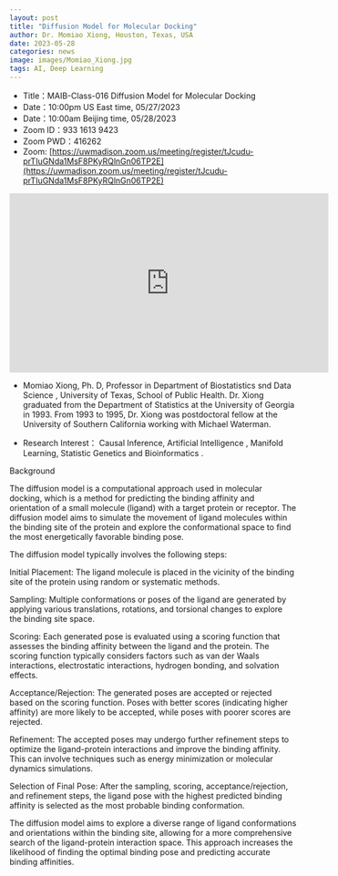 ```yaml
---
layout: post
title: "Diffusion Model for Molecular Docking"
author: Dr. Momiao Xiong, Houston, Texas, USA
date: 2023-05-28
categories: news
image: images/Momiao_Xiong.jpg
tags: AI, Deep Learning
---
```


- Title：MAIB-Class-016 Diffusion Model for Molecular Docking
- Date：10:00pm US East time, 05/27/2023
- Date：10:00am Beijing time, 05/28/2023
- Zoom  ID：933 1613 9423
- Zoom PWD：416262
- Zoom: [https://uwmadison.zoom.us/meeting/register/tJcudu-prTIuGNda1MsF8PKyRQlnGn06TP2E](https://uwmadison.zoom.us/meeting/register/tJcudu-prTIuGNda1MsF8PKyRQlnGn06TP2E)

<p align="center">
<iframe width="560" height="315" src="https://www.youtube.com/embed/sQbb4IFGzeQ" title="YouTube video player" frameborder="0" allow="accelerometer; autoplay; clipboard-write; encrypted-media; gyroscope; picture-in-picture" allowfullscreen></iframe>
</p>

* Momiao Xiong, Ph. D, Professor in Department of Biostatistics snd Data Science , University of Texas, School of Public Health. Dr. Xiong graduated from the Department of Statistics at the University of Georgia in 1993. From 1993 to 1995, Dr. Xiong was postdoctoral fellow at the University of Southern California working with Michael Waterman.

* Research Interest： Causal Inference, Artificial Intelligence , Manifold Learning, Statistic Genetics and Bioinformatics .

Background

The diffusion model is a computational approach used in molecular docking, which is a method for predicting the binding affinity and orientation of a small molecule (ligand) with a target protein or receptor. The diffusion model aims to simulate the movement of ligand molecules within the binding site of the protein and explore the conformational space to find the most energetically favorable binding pose.

The diffusion model typically involves the following steps:

Initial Placement: The ligand molecule is placed in the vicinity of the binding site of the protein using random or systematic methods.

Sampling: Multiple conformations or poses of the ligand are generated by applying various translations, rotations, and torsional changes to explore the binding site space.

Scoring: Each generated pose is evaluated using a scoring function that assesses the binding affinity between the ligand and the protein. The scoring function typically considers factors such as van der Waals interactions, electrostatic interactions, hydrogen bonding, and solvation effects.

Acceptance/Rejection: The generated poses are accepted or rejected based on the scoring function. Poses with better scores (indicating higher affinity) are more likely to be accepted, while poses with poorer scores are rejected.

Refinement: The accepted poses may undergo further refinement steps to optimize the ligand-protein interactions and improve the binding affinity. This can involve techniques such as energy minimization or molecular dynamics simulations.

Selection of Final Pose: After the sampling, scoring, acceptance/rejection, and refinement steps, the ligand pose with the highest predicted binding affinity is selected as the most probable binding conformation.

The diffusion model aims to explore a diverse range of ligand conformations and orientations within the binding site, allowing for a more comprehensive search of the ligand-protein interaction space. This approach increases the likelihood of finding the optimal binding pose and predicting accurate binding affinities.